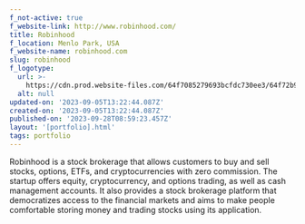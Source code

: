 ```yaml
---
f_not-active: true
f_website-link: http://www.robinhood.com/
title: Robinhood
f_location: Menlo Park, USA
f_website-name: robinhood.com
slug: robinhood
f_logotype:
  url: >-
    https://cdn.prod.website-files.com/64f7085279693bcfdc730ee3/64f72b923d04a5f4e0227ced_Robinhood.png
  alt: null
updated-on: '2023-09-05T13:22:44.087Z'
created-on: '2023-09-05T13:22:44.087Z'
published-on: '2023-09-28T08:59:23.457Z'
layout: '[portfolio].html'
tags: portfolio
---
```


Robinhood is a stock brokerage that allows customers to buy and sell stocks, options, ETFs, and cryptocurrencies with zero commission. The startup offers equity, cryptocurrency, and options trading, as well as cash management accounts. It also provides a stock brokerage platform that democratizes access to the financial markets and aims to make people comfortable storing money and trading stocks using its application.  

  

‍
